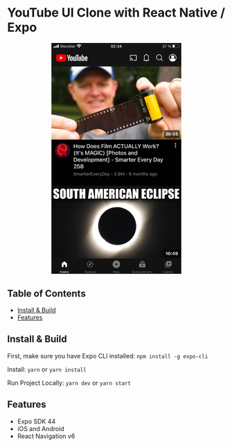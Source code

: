 #   YouTube UI Clone with React Native / Expo

<p align="center">
  <img alt="YouTube Home Screen" src=".gh-assets/screenshot-1.PNG" width="300" />
</p>

## Table of Contents
- [Install & Build](#install--build)
- [Features](#features)

## Install & Build
First, make sure you have Expo CLI installed: `npm install -g expo-cli`

Install: `yarn` or `yarn install`

Run Project Locally: `yarn dev` or `yarn start`

## Features
-   Expo SDK 44
-   iOS and Android
-   React Navigation v6